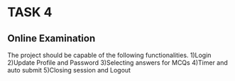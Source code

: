 # TASK 4
## Online Examination
The project should be capable of the following functionalities.
1)Login
2)Update Profile and Password
3)Selecting answers for MCQs
4)Timer and auto submit
5)Closing session and Logout
